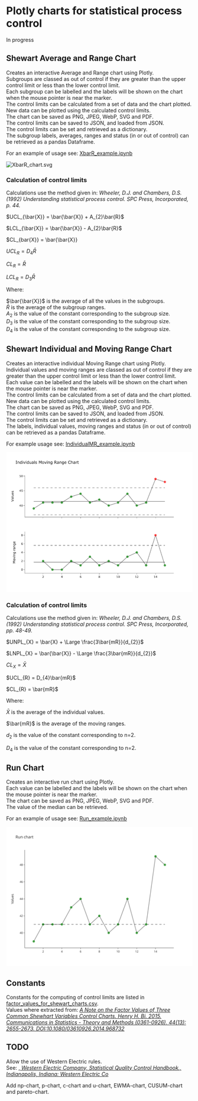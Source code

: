 # Plotly charts for statistical process control

In progress

## Shewart Average and Range Chart
Creates an interactive Average and Range chart using Plotly.  
Subgroups are classed as out of control if they are greater than the upper control limit or less than the lower control limit.  
Each subgroup can be labelled and the labels will be shown on the chart when the mouse pointer is near the marker.  
The control limits can be calculated from a set of data and the chart plotted.  
New data can be plotted using the calculated control limits.  
The chart can be saved as PNG, JPEG, WebP, SVG and PDF.  
The control limits can be saved to JSON, and  loaded from JSON.  
The control limits can be set and retrieved as a dictionary.  
The subgroup labels, averages, ranges and status (in or out of control) can be retrieved as a pandas Dataframe.

For an example of usage see: [XbarR_example.ipynb](/examples/XbarR/XbarR_example.ipynb)

![XbarR_chart.svg](ehttps://github.com/joolian/plotly_spc_charts/blob/package/examples/XbarR/chart_image.svg)


### Calculation of control limits
Calculations use the method given in: <em>Wheeler, D.J. and Chambers, D.S. (1992) Understanding statistical process control. SPC Press, Incorporated, p. 44.</em>  

$UCL_{\bar{X}} = \bar{\bar{X}} + A_{2}\bar{R}$  
  
$LCL_{\bar{X}} = \bar{\bar{X}} - A_{2}\bar{R}$  

$CL_{bar{X}} = \bar{\bar{X}}
  
$UCL_{R} = D_{4}\bar{R}$  
  
$CL_{R} = \bar{R}$  
  
$LCL_{R} = D_{3}\bar{R}$

Where:

$\bar{\bar{X}}$ is the average of all the values in the subgroups.  
$\bar{R}$ is the average of the subgroup ranges.  
$A_{2}$ is the value of the constant corresponding to the subgroup size.  
$D_{3}$ is the value of the constant corresponding to the subgroup size.  
$D_{4}$ is the value of the constant corresponding to the subgroup size.

## Shewart Individual and Moving Range Chart
Creates an interactive individual Moving Range chart using Plotly.  
Individual values and moving ranges are classed as out of control if they are greater than the upper control limit or less than the lower control limit.  
Each value can be labelled and the labels will be shown on the chart when the mouse pointer is near the marker.  
The control limits can be calculated from a set of data and the chart plotted.  
New data can be plotted using the calculated control limits.  
The chart can be saved as PNG, JPEG, WebP, SVG and PDF.  
The control limits can be saved to JSON, and  loaded from JSON.  
The control limits can be set and retrieved as a dictionary.  
The labels, individual values, moving ranges and status (in or out of control) can be retrieved as a pandas Dataframe.

For example usage see: [IndividualMR_example.ipynb](examples%2FIndividualMR%2FIndividualMR_example.ipynb)  

![chart_image.png](https://github.com/joolian/plotly_spc_charts/blob/main/examples/IndividualMR/chart_image.png)

### Calculation of control limits
Calculations use the method given in: <em>Wheeler, D.J. and Chambers, D.S. (1992) Understanding statistical process control. SPC Press, Incorporated, pp. 48-49.</em>  

$UNPL_{X} = \bar{X} + \Large \frac{3\bar{mR}}{d_{2}}$

$LNPL_{X} = \bar{\bar{X}} - \Large \frac{3\bar{mR}}{d_{2}}$

$CL_{X} = \bar{X}$

$UCL_{R} = D_{4}\bar{mR}$  

$CL_{R} = \bar{mR}$  

Where:  

$\bar{X}$ is the average of the individual values.

$\bar{mR}$ is the average of the moving ranges. 

$d_{2}$ is the value of the constant corresponding to n=2.  

$D_{4}$ is the value of the constant corresponding to n=2.  

 ## Run Chart
Creates an interactive run chart using Plotly.  
Each value can be labelled and the labels will be shown on the chart when the mouse pointer is near the marker.  
The chart can be saved as PNG, JPEG, WebP, SVG and PDF.  
The value of the median can be retrieved.  

For an example of usage see: [Run_example.ipynb](examples%2FRun%2FRun_example.ipynb)  

![chart_image.svg](examples%2FRun%2Fchart_image.svg)

## Constants
Constants for the computing of control limits are listed in [factor_values_for_shewart_charts.csv](constants/factor_values_for_shewart_charts.csv).  
Values where extracted from: 
<em>[A Note on the Factor Values of Three Common Shewhart Variables Control Charts. Henry H. Bi. 2015. Communications in Statistics - Theory and Methods (0361-0926). 44(13): 2655-2673. DOI:10.1080/03610926.2014.968732](https://www.researchgate.net/publication/275236350_A_Note_on_the_Factor_Values_of_Three_Common_Shewhart_Variables_Control_Charts_Henry_H_Bi_2015_Communications_in_Statistics_-_Theory_and_Methods_0361-0926_4413_2655-2673_httpdxdoiorg1010800361092620149)</em>
## TODO
Allow the use of Western Electric rules.  
See: ,<em>[ Western Electric Company, Statistical Quality Control Handbook., Indianapolis, Indiana: Western Electric Co](https://www.westernelectric.com/library#technical)</em>

Add np-chart, p-chart, c-chart and u-chart, EWMA-chart, CUSUM-chart and pareto-chart.
